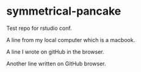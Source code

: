 # symmetrical-pancake
Test repo for rstudio conf.

A line from my local computer which is a macbook.

A line I wrote on gitHub in the browser.

Another line written on GitHub browser.
